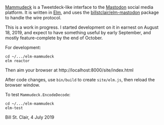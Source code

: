 [Mammudeck](https://mammudeck.com/) is a Tweetdeck-like interface to the [Mastodon](https://mastodon.social/) social media platform. It is written in [Elm](https://elm-lang.org/), and uses the [billstclair/elm-mastodon](https://package.elm-lang.org/packages/billstclair/elm-mastodon/latest) package to handle the wire protocol.

This is a work in progress. I started development on it in earnest on August 18, 2019, and expect to have something useful by early September, and mostly feature-complete by the end of October.

For development:

    cd ~/.../elm-mammudeck
    elm reactor
    
Then aim your browser at http://localhost:8000/site/index.html

After code changes, use `bin/build` to create `site/elm.js`, then reload the browser window.

To test `Mammudeck.EncodeDecode`:

    cd ~/.../elm-mammudeck
    elm-test

Bill St. Clair, 4 July 2019

